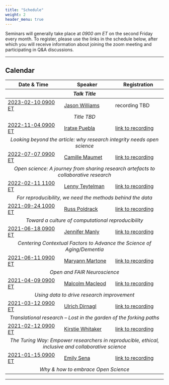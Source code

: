 ```yaml
---
title: "Schedule"
weight: 2
header_menu: true
---
```


Seminars will generally take place at *0900 am ET* on the second Friday every month. To register, please use the links in the schedule below, after which you will receive information about joining the zoom meeting and participating in Q&A discussions.

---

## Calendar

<table>
<thead>
<tr>
<th>Date & Time</th>
<th>Speaker</th>
<th>Registration</th>
</tr>
<tr>
<th colspan = 3><center><em>Talk Title</em></center></th>
</tr>
</thead>
<tbody>

<tr>
<td><a href="https://arewemeetingyet.com/New%20York/2023-02-10/09:00">2023-02-10 0900 ET</a></td>
<td><a href="#jason-williams">Jason Williams</a></td>
<td>recording TBD</td>
</td>
</tr>
<tr>
<td colspan=3><center>
<em>Title TBD</em>
</center></td>
</tr>

<tr>
<td><a href="https://arewemeetingyet.com/New%20York/2022-11-04/09:00">2022-11-04 0900 ET</a></td>
<td><a href="#iratxe-puebla">Iratxe Puebla</a></td>
<td><a href="https://mediasite.video.ufl.edu/Mediasite/Play/a91851661ffe4e2dae2859890ffdb1681d">link to recording</a></td>
</td>
</tr>
<tr>
<td colspan=3><center>
<em>Looking beyond the article: why research integrity needs open science</em>
</center></td>
</tr>

<tr>
<td><a href="https://arewemeetingyet.com/New%20York/2022-07-07/09:00">2022-07-07 0900 ET</a></td>
<td><a href="#camille-maumet">Camille Maumet</a></td>
<td><a href="https://mediasite.video.ufl.edu/Mediasite/Play/4f328ccc687840dc9b2f91c416ce9ba51d">link to recording</a></td>
</td>
</tr>
<tr>
<td colspan=3><center>
<em>Open science: A journey from sharing research artefacts to collaborative research</em>
</center></td>
</tr>

<tr>
<td><a href="https://arewemeetingyet.com/New%20York/2022-02-11/11:00">2022-02-11 1100 ET</a></td>
<td><a href="#lenny-teytelman">Lenny Teytelman</a></td>
<td><a href="https://mediasite.video.ufl.edu/Mediasite/Play/b98b23612a6a412682b7c28a2ca37e5d1d">link to recording</a></td>
</tr>
<tr>
<td colspan=3><center>
<em>For reproducibility, we need the methods behind the data</em>
</center></td>
</tr>

<tr>
<td><a href="https://arewemeetingyet.com/New%20York/2021-09-24/10:00">2021-09-24 1000 ET</a></td>
<td><a href="#russ-poldrack">Russ Poldrack</a></td>
<td><a href="https://mediasite.video.ufl.edu/Mediasite/Play/b26b123b082e4adba367b8f2b91ce34a1d">link to recording</a></td>
</tr>
<tr>
<td colspan=3><center>
<em>Toward a culture of computational reproducibility</em>
</center></td>
</tr>

<tr>
<td><a href="https://arewemeetingyet.com/New%20York/2021-06-18/09:00">2021-06-18 0900 ET</a></td>
<td><a href="#jennifer-manly">Jennifer Manly</a></td>
<td><a href="https://mediasite.video.ufl.edu/Mediasite/Play/27427584737246908bbb621969853a3d1d">link to recording</a></td>
</tr>
<tr>
<td colspan=3><center>
<em>Centering Contextual Factors to Advance the Science of Aging/Dementia</em>
</center></td>
</tr>

<tr>
<td><a href="https://arewemeetingyet.com/New%20York/2021-06-11/09:00">2021-06-11 0900 ET</td>
<td><a href="#maryann-martone">Maryann Martone</a></td>
<td><a href="https://mediasite.video.ufl.edu/Mediasite/Play/55f89b9cdaf54eb1936ceb6588a996a01d">link to recording</a></td>
</tr>
<tr>
<td colspan=3><center>
<em>Open and FAIR Neuroscience</em>
</center></td>
</tr>

<tr>
<td><a href="https://arewemeetingyet.com/New%20York/2021-04-09/09:00">2021-04-09 0900 ET</a></td>
<td><a href="#malcolm-macleod">Malcolm Macleod</a></td>
<td><a href="https://mediasite.video.ufl.edu/Mediasite/Play/6094467bb2bb48ef9cd8d53d2f6cd96d1d">link to recording</a></td>
</tr>
<tr>
<td colspan=3><center>
<em>Using data to drive research improvement</em>
</center></td>
</tr>

<tr>
<td><a href="https://arewemeetingyet.com/New%20York/2021-03-12/09:00">2021-03-12 0900 ET</a></td>
<td><a href="#ulrich-dirnagl">Ulrich Dirnagl</a></td>
<td><a href="https://mediasite.video.ufl.edu/Mediasite/Play/6fb547f4ae944a42bff18f7ca39d76b51d">link to recording</a></td>
</tr>
<tr>
<td colspan=3><center>
<em>Translational research – Lost in the garden of the forking paths</em>
</center></td>
</tr>

<tr>
<td><a href="https://arewemeetingyet.com/New%20York/2021-02-12/09:00">2021-02-12 0900 ET</a></td>
<td><a href="#kirstie-whitaker">Kirstie Whitaker</a></td>
<td><a href="https://mediasite.video.ufl.edu/Mediasite/Play/3e54dd300c334ae69bd40c4d062f57191d">link to recording</a></td>
</tr>
<tr>
<td colspan=3><center>
<em>The Turing Way: Empower researchers in reproducible, ethical, inclusive and collaborative science</em>
</center></td>
</tr>

<tr>
<td><a href="https://arewemeetingyet.com/New%20York/2021-01-15/09:00">2021-01-15 0900 ET</a></td>
<td><a href="#emily-sena">Emily Sena</a></td>
<td><a href="https://mediasite.video.ufl.edu/Mediasite/Play/3d871c3595474e42abe07904ea7bc4c61d">link to recording</a></td>
</tr>
<tr>
<td colspan=3><center>
<em>Why & how to embrace Open Science</em>
</center></td>
</tr>

</tbody>
</table>


---


